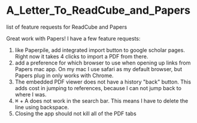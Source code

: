 # A_Letter_To_ReadCube_and_Papers
list of feature requests for ReadCube and Papers

Great work with Papers! I have a few feature requests:

1. like Paperpile, add integrated import button to google scholar pages. Right now it takes 4 clicks to import a PDF from there.
2. add a preference for which browser to use when opening up links from Papers mac app. On my mac I use safari as my default browser, but Papers plug in only works with Chrome.
3. The embedded PDF viewer does not have a history "back" button. This adds cost in jumping to references, because I can not jump back to where I was.
4. <kbd>⌘</kbd> + A does not work in the search bar. This means I have to delete the line using backspace.
5. Closing the app should not kill all of the PDF tabs
